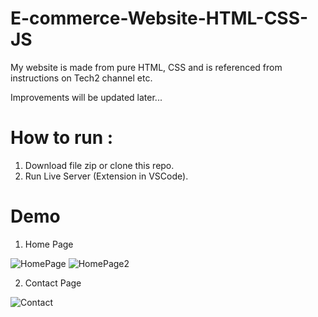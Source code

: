 # E-commerce-Website-HTML-CSS-JS

My website is made from pure HTML, CSS and is referenced from instructions on Tech2 channel etc.

Improvements will be updated later...

# How to run :
  1. Download file zip or clone this repo.
  2. Run Live Server (Extension in VSCode).

# Demo
  1. Home Page
 
![HomePage](https://user-images.githubusercontent.com/78801264/169941927-905de74b-99fa-4a35-86c8-7bb2c8d7be07.PNG)
![HomePage2](https://user-images.githubusercontent.com/78801264/169941965-33fe2deb-c580-462b-a570-9dbcb3689d96.PNG)

  2. Contact Page

![Contact](https://user-images.githubusercontent.com/78801264/169941983-55c5a3af-6295-4674-a7e9-b4274d8ed741.PNG)


